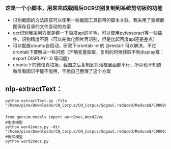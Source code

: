 ### 这是一个小脚本，用来完成截图后OCR识别复制到系统剪切板的功能

- 识别截图的方法应该可以使用一些截图工具自带的脚本关联，我采用了监控截图保存目录的文件变动的方案
- ocr识别我采用方案是薅一下百度api的羊毛，可以使用pytesseract等一些插件，识别精度不高（可以先优化图片再识别，但是比起百度api还是差点）
- 可以配置ubuntu自启动，研究下crontab -e 的 @restart 可以解决，不过crontab下要解决一些问题（环境变量获取，复制的时候获取不到display框：export DISPLAY=:0 等问题）
- ubuntu下的微信真垃圾，截图之后复制到对话框里面都不行，所以也不知道微信看图识字能不能用，干脆自己整理了这个方案

## nlp-extractText：
```
python extractText.py -file "/home/pine/Downloads/CN_Corpus/CN_Corpus/SogouC.reduced/Reduced/C000008/11.txt"
```
###
```
from gensim.models import word2vec,Word2Vec
#生成模型
python word2vecs.py -dir "/home/pine/Downloads/CN_Corpus/CN_Corpus/SogouC.reduced/Reduced/C000020"
#调试模型
python word2vecs.py
```